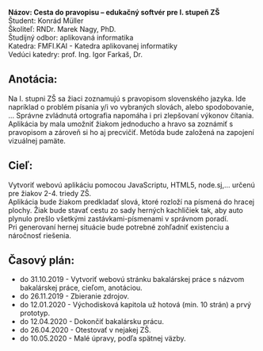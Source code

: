 **Názov: Cesta do pravopisu – edukačný softvér pre I. stupeň ZŠ**  
Študent: Konrád Müller  
Školiteľ: RNDr. Marek Nagy, PhD.  
Študijný odbor: aplikovaná informatika  
Katedra: FMFI.KAI - Katedra aplikovanej informatiky  
Vedúci katedry: prof. Ing. Igor Farkaš, Dr.  

## Anotácia:
Na I. stupni ZŠ sa žiaci zoznamujú s pravopisom slovenského jazyka. Ide napríklad o problém písania y/i vo vybraných slovách, alebo spodobovanie, ... Správne zvládnutá ortografia napomáha i pri zlepšovaní výkonov čítania. Aplikácia by mala umožniť žiakom jednoducho a hravo sa zoznámiť s pravopisom a zároveň si ho aj precvičiť. Metóda bude založená na zapojení vizuálnej pamäte.

## Cieľ:
Vytvoriť webovú aplikáciu pomocou JavaScriptu, HTML5, node.sj,... určenú pre žiakov 2-4. triedy ZŠ.  
Aplikácia bude žiakom predkladať slová, ktoré rozloží na písmená do hracej plochy. Žiak bude stavať cestu zo sady herných kachličiek tak, aby auto plynulo prešlo všetkými zastávkami-písmenami v správnom poradí.  
Pri generovaní hernej situácie bude potrebné zohľadniť existenciu a náročnosť riešenia.

## Časový plán:
 - do 31.10.2019 - Vytvoriť webovú stránku bakalárskej práce s názvom bakalárskej práce, cieľom, anotáciou.
 - do 26.11.2019 - Zbieranie zdrojov.
 - do 12.01.2020 - Východisková kapitola už hotová (min. 10 strán) a prvý prototyp.
 - do 12.04.2020 - Dokončiť bakalársku prácu.
 - do 26.04.2020 - Otestovať v nejakej ZŠ.
 - do 10.05.2020 - Malé úpravy, podľa spätnej väzby.
